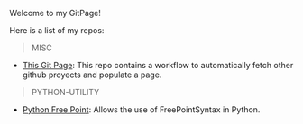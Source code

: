 

Welcome to my GitPage!


Here is a list of my repos:

> MISC
  * [This Git Page](https://github.com/itruffat/itruffat.github.io):  This repo contains a workflow to automatically fetch other github proyects and populate a page.

> PYTHON-UTILITY
  * [Python Free Point](https://github.com/itruffat/python_point_free):  Allows the use of FreePointSyntax in Python.
